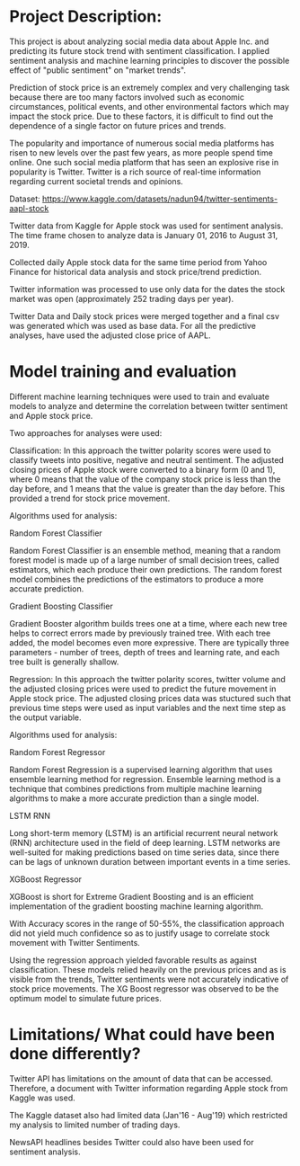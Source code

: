 # Project Description:

This project is about analyzing social media data about Apple Inc. and predicting its future stock trend with sentiment classification.
I applied sentiment analysis and machine learning principles to discover the possible effect of "public sentiment" on "market trends".

Prediction of stock price is an extremely complex and very challenging task because there are too many factors involved such as economic circumstances, political events, and other environmental factors which may impact the stock price.
Due to these factors, it is difficult to find out the dependence of a single factor on future prices and trends.

The popularity and importance of numerous social media platforms has risen to new levels over the past few years, as more people spend time online.
One such social media platform that has seen an explosive rise in popularity is Twitter. Twitter is a rich source of real-time information regarding current societal trends and opinions.

Dataset: https://www.kaggle.com/datasets/nadun94/twitter-sentiments-aapl-stock

Twitter data from Kaggle for Apple stock was used for sentiment analysis. The time frame chosen to analyze data is January 01, 2016 to August 31, 2019.

Collected daily Apple stock data for the same time period from Yahoo Finance for historical data analysis and stock price/trend prediction.

Twitter information was processed to use only data for the dates the stock market was open (approximately 252 trading days per year).

Twitter Data and Daily stock prices were merged together and a final csv was generated which was used as base data. For all the predictive analyses, have used the adjusted close price of AAPL.

# Model training and evaluation

Different machine learning techniques were used to train and evaluate models to analyze and determine the correlation between twitter sentiment and Apple stock price.

Two approaches for analyses were used:

Classification: In this approach the twitter polarity scores were used to classify tweets into positive, negative and neutral sentiment. The adjusted closing prices of Apple stock were converted to a binary form (0 and 1), where 0 means that the value of the company stock price is less than the day before, and 1 means that the value is greater than the day before. This provided a trend for stock price movement.

Algorithms used for analysis:

Random Forest Classifier

Random Forest Classifier is an ensemble method, meaning that a random forest model is made up of a large number of small decision trees, called estimators, which each produce their own predictions. The random forest model combines the predictions of the estimators to produce a more accurate prediction.

Gradient Boosting Classifier

Gradient Booster algorithm builds trees one at a time, where each new tree helps to correct errors made by previously trained tree. With each tree added, the model becomes even more expressive. There are typically three parameters - number of trees, depth of trees and learning rate, and each tree built is generally shallow.

Regression: In this approach the twitter polarity scores, twitter volume and the adjusted closing prices were used to predict the future movement in Apple stock price. The adjusted closing prices data was stuctured such that previous time steps were used as input variables and the next time step as the output variable.

Algorithms used for analysis:

Random Forest Regressor

Random Forest Regression is a supervised learning algorithm that uses ensemble learning method for regression. Ensemble learning method is a technique that combines predictions from multiple machine learning algorithms to make a more accurate prediction than a single model.

LSTM RNN

Long short-term memory (LSTM) is an artificial recurrent neural network (RNN) architecture used in the field of deep learning. LSTM networks are well-suited for making predictions based on time series data, since there can be lags of unknown duration between important events in a time series.

XGBoost Regressor

XGBoost is short for Extreme Gradient Boosting and is an efficient implementation of the gradient boosting machine learning algorithm.


With Accuracy scores in the range of 50-55%, the classification approach did not yield much confidence so as to justify usage to correlate stock movement with Twitter Sentiments.



Using the regression approach yielded favorable results as against classification. These models relied heavily on the previous prices and as is visible from the trends, Twitter sentiments were not accurately indicative of stock price movements. The XG Boost regressor was observed to be the optimum model to simulate future prices.

# Limitations/ What could have been done differently?

Twitter API has limitations on the amount of data that can be accessed. Therefore, a document with Twitter information regarding Apple stock from Kaggle was used.

The Kaggle dataset also had limited data (Jan'16 - Aug'19) which restricted my analysis to limited number of trading days.

NewsAPI headlines besides Twitter could also have been used for sentiment analysis.
